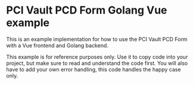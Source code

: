 # PCI Vault PCD Form Golang Vue example

This is an example implementation for how to use the PCI Vault PCD Form
with a Vue frontend and Golang backend.

This example is for reference purposes only. Use it to copy code into your
project, but make sure to read and understand the code first. You will also
have to add your own error handling, this code handles the happy case only.
